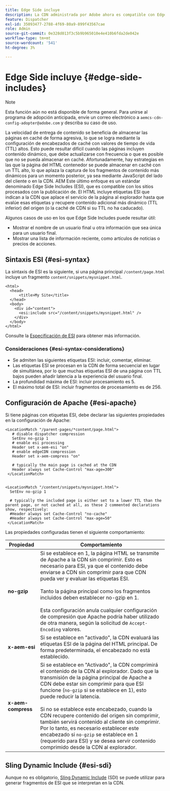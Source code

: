 ```yaml
---
title: Edge Side incluye
description: La CDN administrada por Adobe ahora es compatible con Edge Side Includes (ESI), un lenguaje de marcado para el ensamblado de contenido web dinámico a nivel de Edge.
feature: Dispatcher
exl-id: 35093477-2788-4f69-80a9-899f43567cae
role: Admin
source-git-commit: 0e328d013f3c5b9b965010e4e410b6fda2de042e
workflow-type: tm+mt
source-wordcount: '541'
ht-degree: 3%

---
```


# Edge Side incluye {#edge-side-includes}

>[!NOTE]
>Esta función aún no está disponible de forma general. Para unirse al programa de adopción anticipada, envíe un correo electrónico a `aemcs-cdn-config-adopter@adobe.com` y describa su caso de uso.

La velocidad de entrega de contenido se beneficia de almacenar las páginas en caché de forma agresiva, lo que se logra mediante la configuración de encabezados de caché con valores de tiempo de vida (TTL) altos. Esto puede resultar difícil cuando las páginas incluyen contenido dinámico, que debe actualizarse con frecuencia o que es posible que no se pueda almacenar en caché. Afortunadamente, hay estrategias en las que la página del HTML contenedor se puede almacenar en caché con un TTL alto, lo que aplaza la captura de los fragmentos de contenido más dinámicos para un momento posterior, ya sea mediante JavaScript del lado del cliente o en la CDN. AEM Este último enfoque es un estándar denominado Edge Side Includes (ESI), que es compatible con los sitios procesados con la publicación de. El HTML incluye etiquetas ESI que indican a la CDN que aplace el servicio de la página al explorador hasta que evalúe esas etiquetas y recupere contenido adicional más dinámico (TTL inferior) del origen (o la caché de CDN si su TTL no ha caducado).

Algunos casos de uso en los que Edge Side Includes puede resultar útil:

* Mostrar el nombre de un usuario final u otra información que sea única para un usuario final.
* Mostrar una lista de información reciente, como artículos de noticias o precios de acciones.

## Sintaxis ESI {#esi-syntax}

La sintaxis de ESI es la siguiente, si una página principal `/content/page.html` incluye un fragmento `content/snippets/mysnippet.html`.

```
<html>
  <head>
      <title>My Site</title>
  </head>
  <body>
    <div id="content">
      <esi:include src="/content/snippets/mysnippet.html" />
    </div>
  </body>
</html>
```

Consulte la [Especificación de ESI](https://www.w3.org/TR/esi-lang/) para obtener más información.

### Consideraciones {#esi-syntax-considerations}

* Se admiten las siguientes etiquetas ESI: incluir, comentar, eliminar.
* Las etiquetas ESI se procesan en la CDN de forma secuencial en lugar de simultánea, por lo que muchas etiquetas ESI de una página con TTL bajos pueden añadir latencia a la experiencia del usuario final.
* La profundidad máxima de ESI: incluir procesamiento es 5.
* El máximo total de ESI: incluir fragmentos de procesamiento es de 256.


## Configuración de Apache {#esi-apache}

Si tiene páginas con etiquetas ESI, debe declarar las siguientes propiedades en la configuración de Apache:

```
<LocationMatch "/parent-pages/*content/page.html">
   # disable dispatcher compression
   SetEnv no-gzip 1
   # enable esi processing 
   Header set x-aem-esi "on"
   # enable edgeCDN compression
   Header set x-aem-compress "on"

   # typically the main page is cached at the CDN
   Header always set Cache-Control "max-age=300"
 </LocationMatch>


<LocationMatch "/content/snippets/mysnippet.html">
  SetEnv no-gzip 1

  # typically the included page is either set to a lower TTL than the parent page, or not cached at all, as these 2 commented declarations show, respectively:
  #Header always set Cache-Control "no-cache"
  #Header always set Cache-Control "max-age=50"
 </LocationMatch> 
```

Las propiedades configuradas tienen el siguiente comportamiento:

| Propiedad | Comportamiento |
|-----------|--------------------------|
| **no-gzip** | Si se establece en 1, la página HTML se transmite de Apache a la CDN sin comprimir. Esto es necesario para ESI, ya que el contenido debe enviarse a CDN sin comprimir para que CDN pueda ver y evaluar las etiquetas ESI.<br/><br/>Tanto la página principal como los fragmentos incluidos deben establecer no-gzip en 1.<br/><br/>Esta configuración anula cualquier configuración de compresión que Apache podría haber utilizado de otra manera, según la solicitud de `Accept-Encoding` valores. |
| **x-aem-esi** | Si se establece en &quot;activado&quot;, la CDN evaluará las etiquetas ESI de la página del HTML principal.  De forma predeterminada, el encabezado no está establecido. |
| **x-aem-compress** | Si se establece en &quot;Activado&quot;, la CDN comprimirá el contenido de la CDN al explorador. Dado que la transmisión de la página principal de Apache a CDN debe estar sin comprimir para que ESI funcione (`no-gzip` si se establece en 1), esto puede reducir la latencia.<br/><br/>Si no se establece este encabezado, cuando la CDN recupere contenido del origen sin comprimir, también servirá contenido al cliente sin comprimir. Por lo tanto, es necesario establecer este encabezado si `no-gzip` se establece en 1 (requerido para ESI) y se desea servir contenido comprimido desde la CDN al explorador. |

## Sling Dynamic Include {#esi-sdi}

Aunque no es obligatorio, [Sling Dynamic Include](https://sling.apache.org/documentation/bundles/dynamic-includes.html) (SDI) se puede utilizar para generar fragmentos de ESI que se interpretan en la CDN.
